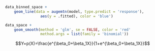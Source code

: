 ```r
data_binned_space +
	geom_line(data = augemtn(model, type.predict = 'response'), 
				aes(y = .fitted), color = 'blue')
```

```r
data_space +
	geom_smooth(method = 'glm', se = FALSE, color = 'red'
				method.args = list(family = 'binomial'))
```

$$Y=p(X)=\frac{e^{\beta_0+\beta_1X}}{1+e^{\beta_0+\beta_1X}}$$